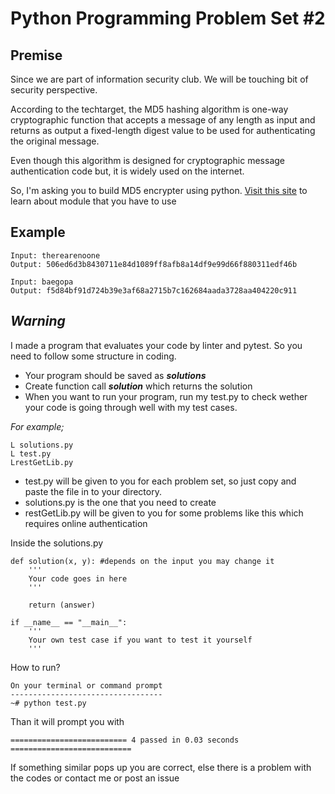 

# Python Programming Problem Set #2

## **Premise**
Since we are part of information security club. We will be touching bit of security perspective.

According to the techtarget, the MD5 hashing algorithm is one-way cryptographic function that accepts a message of any length as input and returns as output a fixed-length digest value to be used for authenticating the original message.

Even though this algorithm is designed for cryptographic message authentication code but, it is widely used on the internet.

So, I'm asking you to build MD5 encrypter using python. [Visit this site](https://docs.python.org/3/library/hashlib.html) to learn about module that you have to use



## **Example**
```
Input: therearenoone
Output: 506ed6d3b8430711e84d1089ff8afb8a14df9e99d66f880311edf46b

Input: baegopa
Output: f5d84bf91d724b39e3af68a2715b7c162684aada3728aa404220c911
```

## ***Warning***
I made a program that evaluates your code by linter and pytest. So you need to follow some structure in coding.

 - Your program should be saved as ***solutions***
 - Create function call ***solution*** which returns the solution
 - When you want to run your program, run my test.py to check wether your code is going through well with my test cases.

*For example;*
```
L solutions.py
L test.py
LrestGetLib.py
```

 - test.py will be given to you for each problem set, so just copy and  
   paste the file in to your directory.  
 - solutions.py is the one that you need to create
 - restGetLib.py will be given to you for some problems like this which requires online authentication

Inside the solutions.py
```
def solution(x, y): #depends on the input you may change it
	'''
	Your code goes in here
	'''

	return (answer)

if __name__ == "__main__":
	'''
	Your own test case if you want to test it yourself
	'''
```   
How to run?
```
On your terminal or command prompt
----------------------------------
~# python test.py
```
Than it will prompt you with
```
========================== 4 passed in 0.03 seconds ===========================
```
If something similar pops up you are correct, else there is a problem with the codes or contact me or post an issue
